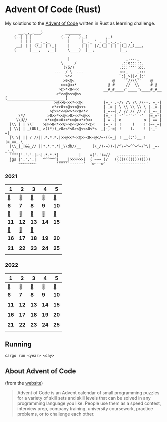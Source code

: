 # Advent Of Code (Rust)

My solutions to the [Advent of Code](https://adventofcode.com/) written in Rust as learning challenge.

```
      __,_,_,___)          _______
    (--| | |             (--/    ),_)        ,_)
       | | |  _ ,_,_        |     |_ ,_ ' , _|_,_,_, _  ,
     __| | | (/_| | (_|     |     | ||  |/_)_| | | |(_|/_)___,
    (      |___,   ,__|     \____)  |__,           |__,

                            |                         _...._
                         \  _  /                    .::o:::::.
                          (\o/)                    .:::'''':o:.
                      ---  / \  ---                :o:_    _:::
                           >*<                     `:}_>()<_{:'
                          >0<@<                 @    `'//\\'`    @
                         >>>@<<*              @ #     //  \\     # @
                        >@>*<0<<<           __#_#____/'____'\____#_#__
                       >*>>@<<<@<<         [__________________________]
                      >@>>0<<<*<<@<         |=_- .-/\ /\ /\ /\--. =_-|
                     >*>>0<<@<<<@<<<        |-_= | \ \\ \\ \\ \ |-_=-|
                    >@>>*<<@<>*<<0<*<       |_=-=| / // // // / |_=-_|
      \*/          >0>>*<<@<>0><<*<@<<      |=_- |`-'`-'`-'`-'  |=_=-|
  ___\\U//___     >*>>@><0<<*>>@><*<0<<     | =_-| o          o |_==_|
  |\\ | | \\|    >@>>0<*<<0>>@<<0<<<*<@<    |=_- | !     (    ! |=-_=|
  | \\| | _(UU)_ >((*))_>0><*<0><@<<<0<*<  _|-,-=| !    ).    ! |-_-=|_
  |\ \| || / //||.*.*.*.|>>@<<*<<@>><0<<@</=-((=_| ! __(:')__ ! |=_==_-\
  |\\_|_|&&_// ||*.*.*.*|_\\db//__     (\_/)-=))-|/^\=^=^^=^=/^\| _=-_-_\
  """"|'.'.'.|~~|.*.*.*|     ____|_   =('.')=//   ,------------.
  jgs |'.'.'.|   ^^^^^^|____|>>>>>>|  ( ~~~ )/   (((((((())))))))
      ~~~~~~~~         '""""`------'  `w---w`     `------------'

```



### 2021

| **1**   | **2**   | **3**   | **4**  | **5**  |
|---------|---------|---------|--------|--------|
| [:star2:](https://github.com/Loethor/adventofcode/blob/master/src/year_2021/day01.rs) | [:star2:](https://github.com/Loethor/adventofcode/blob/master/src/year_2021/day02.rs) | [:star2:](https://github.com/Loethor/adventofcode/blob/master/src/year_2021/day03.rs) | [:star2:](https://github.com/Loethor/adventofcode/blob/master/src/year_2021/day04.rs) | [:star2:](https://github.com/Loethor/adventofcode/blob/master/src/year_2021/day05.rs) |
| **6**   | **7**   | **8**   | **9**  | **10** |
| [:star2:](https://github.com/Loethor/adventofcode/blob/master/src/year_2021/day06.rs) | [:star2:](https://github.com/Loethor/adventofcode/blob/master/src/year_2021/day07.rs) | [:star2:](https://github.com/Loethor/adventofcode/blob/master/src/year_2021/day08.rs) | [:star2:](https://github.com/Loethor/adventofcode/blob/master/src/year_2021/day09.rs) | [:star2:](https://github.com/Loethor/adventofcode/blob/master/src/year_2021/day10.rs) |
| **11**  | **12**  | **13**  | **14** | **15** |
| [:star2:](https://github.com/Loethor/adventofcode/blob/master/src/year_2021/day11.rs) | [:star2:](https://github.com/Loethor/adventofcode/blob/master/src/year_2021/day12.rs) | [:star2:](https://github.com/Loethor/adventofcode/blob/master/src/year_2021/day13.rs) |  |        |        |
| **16**  | **17**  | **18**  | **19** | **20** |
|         |         |         |        |        |
| **21**  | **22**  | **23**  | **24** | **25** |
|         |         |         |        |        |


### 2022

| **1**   | **2**   | **3**   | **4**  | **5**  |
|---------|---------|---------|--------|--------|
| [:star2:](https://github.com/Loethor/adventofcode/blob/master/src/year_2022/day01.rs) | [:star2:](https://github.com/Loethor/adventofcode/blob/master/src/year_2022/day02.rs) | [:star2:](https://github.com/Loethor/adventofcode/blob/master/src/year_2022/day03.rs) | [:star2:](https://github.com/Loethor/adventofcode/blob/master/src/year_2022/day04.rs) | [:star2:](https://github.com/Loethor/adventofcode/blob/master/src/year_2022/day05.rs) |
| **6**   | **7**   | **8**   | **9**  | **10** |
|         |         |         |        |        |
| **11**  | **12**  | **13**  | **14** | **15** |
|         |         |         |        |        |
| **16**  | **17**  | **18**  | **19** | **20** |
|         |         |         |        |        |
| **21**  | **22**  | **23**  | **24** | **25** |
|         |         |         |        |        |

## Running
`cargo run <year> <day>`


## About Advent of Code
(from the [website](https://adventofcode.com/2022/about))
>Advent of Code is an Advent calendar of small programming puzzles for a variety of skill sets and skill levels that can be solved in any programming language you like. People use them as a speed contest, interview prep, company training, university coursework, practice problems, or to challenge each other.